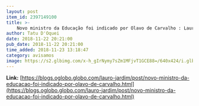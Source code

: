 ```yaml
---
layout: post
item_id: 2397149100
title: >-
    Novo ministro da Educação foi indicado por Olavo de Carvalho : Lauro Jardim
author: Tatu D'Oquei
date: 2018-11-22 20:21:00
pub_date: 2018-11-22 20:21:00
time_added: 2018-11-23 13:18:47
category: avisamos
image: https://s2.glbimg.com/x-h_gIrNymy7sZm1MFjvT1GCE88=/640x424/i.glbimg.com/og/ig/infoglobo1/f/original/2018/11/22/alx_professor-ricardo-velez-rodriguez-20091016-001_original.jpeg
---
```


**Link:** [https://blogs.oglobo.globo.com/lauro-jardim/post/novo-ministro-da-educacao-foi-indicado-por-olavo-de-carvalho.html](https://blogs.oglobo.globo.com/lauro-jardim/post/novo-ministro-da-educacao-foi-indicado-por-olavo-de-carvalho.html)


